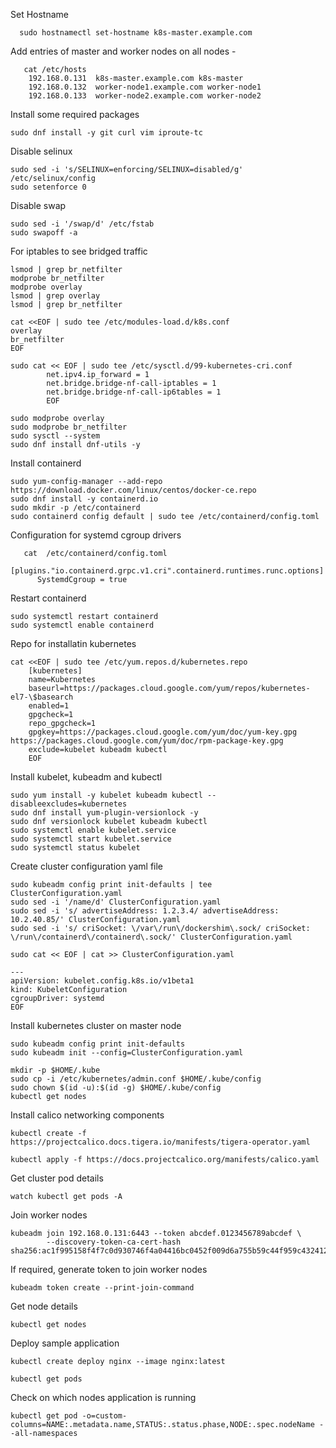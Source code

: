 
Set Hostname
  

      sudo hostnamectl set-hostname k8s-master.example.com
Add entries of master and worker nodes on all nodes -

 

       cat /etc/hosts
        192.168.0.131  k8s-master.example.com k8s-master
        192.168.0.132  worker-node1.example.com worker-node1
        192.168.0.133  worker-node2.example.com worker-node2

Install some required packages         

    sudo dnf install -y git curl vim iproute-tc
Disable selinux

    sudo sed -i 's/SELINUX=enforcing/SELINUX=disabled/g' /etc/selinux/config
    sudo setenforce 0

Disable swap 

    sudo sed -i '/swap/d' /etc/fstab
    sudo swapoff -a

For iptables to see bridged traffic 

    lsmod | grep br_netfilter
    modprobe br_netfilter
    modprobe overlay
    lsmod | grep overlay
    lsmod | grep br_netfilter

    cat <<EOF | sudo tee /etc/modules-load.d/k8s.conf
    overlay
    br_netfilter
    EOF

    sudo cat << EOF | sudo tee /etc/sysctl.d/99-kubernetes-cri.conf
            net.ipv4.ip_forward = 1
            net.bridge.bridge-nf-call-iptables = 1
            net.bridge.bridge-nf-call-ip6tables = 1
            EOF

    sudo modprobe overlay
    sudo modprobe br_netfilter
    sudo sysctl --system
    sudo dnf install dnf-utils -y

Install containerd 

    sudo yum-config-manager --add-repo https://download.docker.com/linux/centos/docker-ce.repo
    sudo dnf install -y containerd.io
    sudo mkdir -p /etc/containerd
    sudo containerd config default | sudo tee /etc/containerd/config.toml

Configuration for systemd cgroup drivers

       cat  /etc/containerd/config.toml
        [plugins."io.containerd.grpc.v1.cri".containerd.runtimes.runc.options]
          SystemdCgroup = true

Restart containerd 

    sudo systemctl restart containerd
    sudo systemctl enable containerd

Repo for installatin kubernetes 
    

    cat <<EOF | sudo tee /etc/yum.repos.d/kubernetes.repo
        [kubernetes]
        name=Kubernetes
        baseurl=https://packages.cloud.google.com/yum/repos/kubernetes-el7-\$basearch
        enabled=1
        gpgcheck=1
        repo_gpgcheck=1
        gpgkey=https://packages.cloud.google.com/yum/doc/yum-key.gpg https://packages.cloud.google.com/yum/doc/rpm-package-key.gpg
        exclude=kubelet kubeadm kubectl
        EOF
Install kubelet, kubeadm and kubectl

    sudo yum install -y kubelet kubeadm kubectl --disableexcludes=kubernetes
    sudo dnf install yum-plugin-versionlock -y
    sudo dnf versionlock kubelet kubeadm kubectl
    sudo systemctl enable kubelet.service
    sudo systemctl start kubelet.service
    sudo systemctl status kubelet

Create cluster configuration yaml file

    sudo kubeadm config print init-defaults | tee ClusterConfiguration.yaml
    sudo sed -i '/name/d' ClusterConfiguration.yaml
    sudo sed -i 's/ advertiseAddress: 1.2.3.4/ advertiseAddress: 10.2.40.85/' ClusterConfiguration.yaml
    sudo sed -i 's/ criSocket: \/var\/run\/dockershim\.sock/ criSocket: \/run\/containerd\/containerd\.sock/' ClusterConfiguration.yaml

    sudo cat << EOF | cat >> ClusterConfiguration.yaml
    
    ---
    apiVersion: kubelet.config.k8s.io/v1beta1
    kind: KubeletConfiguration
    cgroupDriver: systemd
    EOF

Install kubernetes cluster on master node 
   

    sudo kubeadm config print init-defaults 
    sudo kubeadm init --config=ClusterConfiguration.yaml
    
    mkdir -p $HOME/.kube
    sudo cp -i /etc/kubernetes/admin.conf $HOME/.kube/config
    sudo chown $(id -u):$(id -g) $HOME/.kube/config
    kubectl get nodes

Install calico networking components 

    kubectl create -f https://projectcalico.docs.tigera.io/manifests/tigera-operator.yaml
    
    kubectl apply -f https://docs.projectcalico.org/manifests/calico.yaml
    
Get cluster pod details 

    watch kubectl get pods -A
    
Join worker nodes 
    
    kubeadm join 192.168.0.131:6443 --token abcdef.0123456789abcdef \
            --discovery-token-ca-cert-hash sha256:ac1f995158f4f7c0d930746f4a04416bc0452f009d6a755b59c44f959c432412
        

 If required, generate token to join worker nodes 

    kubeadm token create --print-join-command
    
Get node details 

    kubectl get nodes
    
 Deploy sample application
    
    kubectl create deploy nginx --image nginx:latest
    
    kubectl get pods
    
Check on which nodes application is running 

    kubectl get pod -o=custom-columns=NAME:.metadata.name,STATUS:.status.phase,NODE:.spec.nodeName --all-namespaces


